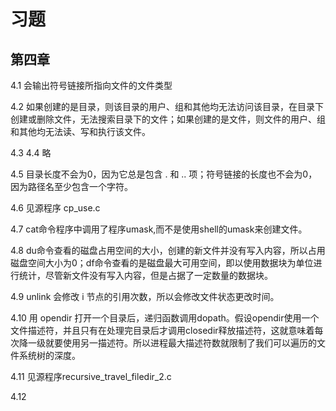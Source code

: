 # 习题

## 第四章

4.1 会输出符号链接所指向文件的文件类型

4.2 如果创建的是目录，则该目录的用户、组和其他均无法访问该目录，在目录下创建或删除文件，无法搜索目录下的文件；如果创建的是文件，则文件的用户、组和其他均无法读、写和执行该文件。

4.3 4.4 略

4.5 目录长度不会为0，因为它总是包含 . 和 .. 项；符号链接的长度也不会为0，因为路径名至少包含一个字符。

4.6 见源程序 cp_use.c

4.7 cat命令程序中调用了程序umask,而不是使用shell的umask来创建文件。

4.8 du命令查看的磁盘占用空间的大小，创建的新文件并没有写入内容，所以占用磁盘空间大小为0；df命令查看的是磁盘最大可用空间，即以使用数据块为单位进行统计，尽管新文件没有写入内容，但是占据了一定数量的数据块。

4.9 unlink 会修改 i 节点的引用次数，所以会修改文件状态更改时间。

4.10 用 opendir 打开一个目录后，递归函数调用dopath。假设opendir使用一个文件描述符，并且只有在处理完目录后才调用closedir释放描述符，这就意味着每次降一级就要使用另一描述符。所以进程最大描述符数就限制了我们可以遍历的文件系统树的深度。

4.11 见源程序recursive_travel_filedir_2.c

4.12 
